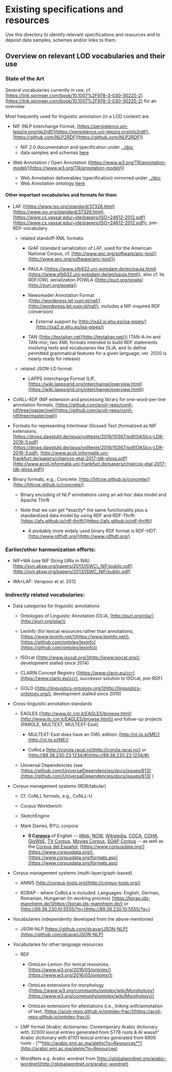 # Existing specifications and resources

Use this directory to identify relevant specifications and resources and to deposit data samples, schemes and/or links to them.


Overview on relevant LOD vocabularies and their use
---------------------------------------------------
### State of the Art
Several vocabularies currently in use, cf. [https://link.springer.com/book/10.1007%2F978-3-030-30225-2](https://link.springer.com/book/10.1007%2F978-3-030-30225-2) for an overview

Most frequently used for linguistic annotation (in a LOD context) are

*   NIF (NLP Interchange Format, [https://persistence.uni-leipzig.org/nlp2rdf/](https://persistence.uni-leipzig.org/nlp2rdf/), [https://github.com/NLP2RDF](https://github.com/NLP2RDF)) 
	* NIF 2.0 documentation and specification under [../doc](../doc/nif-2.0)
	* data samples and schemas [here](nif-2.0)
    
*   Web Annotation / Open Annotation ([https://www.w3.org/TR/annotation-model/](https://www.w3.org/TR/annotation-model/))
	* Web Annotation deliverables (specification) mirrorred under [../doc](../doc/wa)
	* Web Annotation ontology [here](wa)
  
#### Other important vocabularies and formats for them

*   LAF ([https://www.iso.org/standard/37326.html](https://www.iso.org/standard/37326.html), [https://www.cs.vassar.edu/~ide/papers/ISO+24612-2012.pdf](https://www.cs.vassar.edu/~ide/papers/ISO+24612-2012.pdf)), pre-RDF-vocabulary
    
    *   related standoff-XML formats:
        
        *   GrAF (standard serialization of LAF, used for the American National Corpus, cf. [http://www.anc.org/software/anc-tool/](http://www.anc.org/software/anc-tool/))
            
        *   PAULA ([https://www.sfb632.uni-potsdam.de/en/paula.html](https://www.sfb632.uni-potsdam.de/en/paula.html)), also cf. its RDF/OWL serialization POWLA ([http://purl.org/powla](http://purl.org/powla)) 
            
        *   Newsreader Annotation Format ([http://wordpress.let.vupr.nl/naf/](http://wordpress.let.vupr.nl/naf/), includes a NIF-inspired RDF conversion)
            
            *   External support by [http://ixa2.si.ehu.es/ixa-pipes/](http://ixa2.si.ehu.es/ixa-pipes/) 
                
        *   TAN ([http://textalign.net](http://textalign.net/)) (TAN-A-lm and TAN-mor, two XML formats intended to build RDF statements involving texts and vocabularies like OLiA, and to define permitted grammatical features for a given language; ver. 2020 is nearly ready for release)
            
    *   related JSON-LD format:
        
        *   LAPPS Interchange Format (LIF, [https://wiki.lappsgrid.org/interchange/overview.html](https://wiki.lappsgrid.org/interchange/overview.html)) 
            
*   CoNLL-RDF (NIF extension and processing library for one-word-per-line annotation formats, [https://github.com/acoli-repo/conll-rdf/tree/master/owl](https://github.com/acoli-repo/conll-rdf/tree/master/owl))
    
*   Formats for representing Interlinear Glossed Text (formalized as NIF extensions, [https://drops.dagstuhl.de/opus/volltexte/2019/10367/pdf/OASIcs-LDK-2019-3.pdf](https://drops.dagstuhl.de/opus/volltexte/2019/10367/pdf/OASIcs-LDK-2019-3.pdf), [http://www.acoli.informatik.uni-frankfurt.de/papers/chiarcos-etal-2017-ldk-gloss.pdf](http://www.acoli.informatik.uni-frankfurt.de/papers/chiarcos-etal-2017-ldk-gloss.pdf))
    
*   Binary formats, e.g., Concrete: [http://hltcoe.github.io/concrete/](http://hltcoe.github.io/concrete/)
    
    *   Binary encoding of NLP annotations using an ad-hoc data model and Apache Thrift
        
    *   Note that we can get \*exactly\* the same functionality plus a standardized data model by using RDF and RDF-Thrift: [https://afs.github.io/rdf-thrift/](https://afs.github.io/rdf-thrift/)
        
        *   A probably more widely used binary RDF format is RDF-HDT: [http://www.rdfhdt.org/](http://www.rdfhdt.org/)
            

  
  

### Earlier/other harmonization efforts:

*   NIF+WA (use NIF String URIs in WA): [http://svn.aksw.org/papers/2013/ISWC\_NIF/public.pdf](http://svn.aksw.org/papers/2013/ISWC_NIF/public.pdf)
    
*   WA+LAF: Verspoor et al. 2012

### Indirectly related vocabularies:

 

*   Data categories for linguistic annotations 
    
    *   Ontologies of Linguistic Annotation (OLiA, [http://purl.org/olia/](http://purl.org/olia/))
        
    *   LexInfo (for lexical resources rather than annotations; [https://www.lexinfo.net/](https://www.lexinfo.net/), [https://github.com/ontolex/lexinfo](https://github.com/ontolex/lexinfo))
        
    *   ISOcat ([http://www.isocat.org/](http://www.isocat.org/); development stalled since 2014)
        
    *   CLARIN Concept Registry ([https://www.clarin.eu/ccr](https://www.clarin.eu/ccr), successor solution to ISOcat, pre-RDF)
        
    *   GOLD ([http://linguistics-ontology.org/](http://linguistics-ontology.org/); development stalled since 2010)
        
*   Cross-linguistic annotation standards
    
    *   EAGLES ([http://www.ilc.cnr.it/EAGLES/browse.html](http://www.ilc.cnr.it/EAGLES/browse.html)) and follow-up projects (PAROLE, MULTEXT, MULTEXT-East)
        
        *   MULTEXT-East does have an OWL edition: [http://nl.ijs.si/ME/](http://nl.ijs.si/ME/)
            
        *   CoRoLa [http://corola.racai.ro](http://corola.racai.ro/) or [http://89.38.230.23:1234/#](http://89.38.230.23:1234/#)
            
    *   Universal Dependencies (see [https://github.com/UniversalDependencies/docs/issues/613](https://github.com/UniversalDependencies/docs/issues/613) )
        
*   Corpus management systems (RDB/tabular)
    
    *   Cf. CoNLL formats, e.g., CoNLL-U
        
    
    *   Corpus Workbench
        
    *   SketchEngine
        
    *   Mark Davies, BYU, corpora
        
        *   **9 C[orpora](https://www.corpusdata.org/corpora.asp)** of English  -- [ iWeb](https://www.english-corpora.org/iweb/), [NOW](http://www.english-corpora.org/now/), [Wikipedia](http://www.english-corpora.org/wiki/), [COCA](http://www.english-corpora.org/coca/), [COHA](http://www.english-corpora.org/coha/), [GloWbE](http://www.english-corpora.org/glowbe/), [TV Corpus](http://www.english-corpora.org/tv/), [Movies Corpus](http://www.english-corpora.org/movies/), [SOAP Corpus](http://www.english-corpora.org/soap/) \-- as well as the [Corpus del Español](http://www.corpusdelespanol.org/web-dial/)[;](http://www.english-corpora.org/soap/) [https://www.corpusdata.org/](https://www.corpusdata.org/), [https://www.corpusdata.org/formats.asp](https://www.corpusdata.org/formats.asp) 
            
*   Corpus management systems (multi-layer/graph-based)
    
    *   ANNIS [http://corpus-tools.org](http://corpus-tools.org/) 
        
    *   KORAP - where CoRoLa is included. Languages: English, German, Romanian, Hungarian (in working process) [https://korap.ids-mannheim.de/](https://korap.ids-mannheim.de/) or [http://89.38.230.10:5555/?q=](http://89.38.230.10:5555/?q=)
        
*   Vocabularies independently developed from the above-mentioned
    
    *   JSON-NLP [https://github.com/dcavar/JSON-NLP](https://github.com/dcavar/JSON-NLP)
        
*   Vocabularies for other language resources
    
    *   RDF
        
        *   OntoLex-Lemon (for lexical resources; [https://www.w3.org/2016/05/ontolex/](https://www.w3.org/2016/05/ontolex/))
            
        *   OntoLex extensions for morphology ([https://www.w3.org/community/ontolex/wiki/Morphology](https://www.w3.org/community/ontolex/wiki/Morphology)) 
            
        *   OntoLex extensions for attestations (i.e., linking with/annotation of text, [https://acoli-repo.github.io/ontolex-frac/](https://acoli-repo.github.io/ontolex-frac/)) 
            
    *   LMF format (Arabic dictionaries: Contemporary Arabic dictionary with 32300 lexical entries generated from 5778 roots & Al wassit" Arabic dictionary with 61101 lexical entries generated from 6900 roots - [**http://arabic.emi.ac.ma/alelm/?q=Resources**](http://arabic.emi.ac.ma/alelm/?q=Resources)
        
    *   WordNets
        e.g. Arabic wordnet from [http://globalwordnet.org/arabic-wordnet](http://globalwordnet.org/arabic-wordnet)
